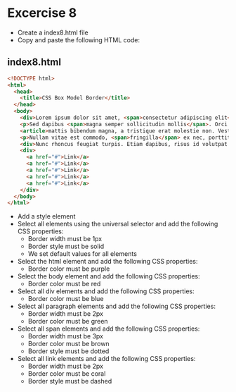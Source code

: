 # Excercise 8

* Create a index8.html file
* Copy and paste the following HTML code:

## index8.html
```html
<!DOCTYPE html>
<html>
  <head>
    <title>CSS Box Model Border</title>
  </head>
  <body>
    <div>Lorem ipsum dolor sit amet, <span>consectetur adipiscing elit</span>. Aliquam lobortis pulvinar dolor, sit amet ullamcorper felis volutpat id. Orci varius natoque penatibus et magnis dis parturient montes, nascetur ridiculus mus. Duis vel lacus sollicitudin, varius ex at, vehicula ex. Duis facilisis enim at mi faucibus cursus. Proin iaculis erat sem, vitae ullamcorper neque porttitor et. Vivamus mattis velit leo. Sed sodales dui vitae viverra semper.</div>
    <p>Sed dapibus <span>magna semper sollicitudin mollis</span>. Orci varius natoque penatibus et magnis dis parturient montes, nascetur ridiculus mus. Ut semper mi magna, vitae blandit nibh suscipit sed. Cras ullamcorper erat ac massa fermentum semper. Pellentesque euismod sit amet ante sed maximus. Vestibulum ut faucibus diam, quis pellentesque erat. Fusce sit amet ligula a arcu rutrum efficitur.</p>
    <article>mattis bibendum magna, a tristique erat molestie non. Vestibulum ante ipsum primis in faucibus orci luctus et ultrices posuere cubilia Curae; Donec at pretium enim. Sed in tincidunt dui, tincidunt placerat est. Morbi maximus, justo eu blandit varius, elit libero molestie augue, id fringilla sapien quam vitae ligula. Duis vestibulum quam a ex iaculis ultricies. Aenean in dignissim ante, ut faucibus lacus. Donec sodales blandit ligula. Ut convallis accumsan ultricies. Aliquam fermentum vitae elit eget malesuada. Donec augue eros, efficitur quis hendrerit sit amet, tempus eget massa. Sed convallis imperdiet vulputate. Nullam nibh tortor, pretium nec volutpat eget, pharetra sit amet lectus. Suspendisse potenti. Mauris elementum mauris ac odio malesuada fringilla.</article>
    <p>Nullam vitae est commodo, <span>fringilla</span> ex nec, porttitor metus. Nulla facilisi. Cras iaculis pulvinar nisi, ut efficitur nulla dapibus eget. Mauris consectetur purus id nunc tincidunt dapibus. Pellentesque auctor venenatis sagittis. Integer justo ipsum, gravida ut nulla vulputate, tincidunt hendrerit tortor. Nulla leo nunc, venenatis sit amet nulla eu, rhoncus maximus sapien. Aenean eget molestie augue. Fusce eu arcu condimentum, pretium nibh in, lobortis ante. Nunc sagittis nec sem ac auctor. Suspendisse gravida sed libero vitae imperdiet. Cras rhoncus tempor sagittis. Etiam enim purus, cursus imperdiet vestibulum non, pulvinar ac odio. Etiam quis vulputate est. Nullam porta vel lacus eget ullamcorper. Vivamus feugiat nisi ut pharetra interdum.</p>
    <div>Nunc rhoncus feugiat turpis. Etiam dapibus, risus id volutpat fringilla, lacus lorem tincidunt elit, nec maximus mi lectus eu est. Donec eu ex dolor. Nam augue ante, venenatis at mi non, pretium tincidunt nunc. Fusce id eros lobortis, lobortis ex vitae, facilisis orci. Cras sed maximus elit, ut lacinia urna. Donec sit amet leo sapien. Aliquam at lorem eu erat sagittis pulvinar non in neque. Sed eget odio commodo velit lacinia dapibus vitae vel nisi.</div>
    <div>
      <a href="#">Link</a>
      <a href="#">Link</a>
      <a href="#">Link</a>
      <a href="#">Link</a>
      <a href="#">Link</a>
    </div>
  </body>
</html>
```

* Add a style element
* Select all elements using the universal selector and add the following CSS properties:
  * Border width must be 1px
  * Border style must be solid
  * We set default values for all elements
* Select the html element and add the following CSS properties:
  * Border color must be purple
* Select the body element and add the following CSS properties:
  * Border color must be red
* Select all div elements and add the following CSS properties:
  * Border color must be blue
* Select all paragraph elements and add the following CSS properties:
  * Border width must be 2px
  * Border color must be green
* Select all span elements and add the following CSS properties:
  * Border width must be 3px
  * Border color must be brown
  * Border style must be dotted
* Select all link elements and add the following CSS properties:
  * Border width must be 2px
  * Border color must be coral
  * Border style must be dashed